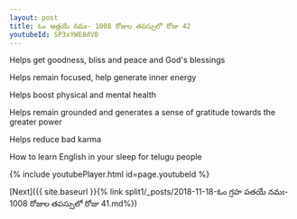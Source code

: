 ```yaml
---
layout: post
title: ఓం ఆత్రయే నమః- 1008 రోజుల తపస్సులో రోజు 42
youtubeId: SP3xYWE8dV0
---
```

 
 
Helps get goodness, bliss and peace and God's blessings
 
Helps remain focused, help generate inner energy 
 
Helps boost physical and mental health 
 
Helps remain grounded and generates a sense of gratitude towards the greater power 
 
Helps reduce bad karma
 
How to learn English in your sleep for telugu people
 
 
 
 


{% include youtubePlayer.html id=page.youtubeId %}
 
[Next]({{ site.baseurl }}{% link split1/_posts/2018-11-18-ఓం గ్రహ పతయే నమః- 1008 రోజుల తపస్సులో రోజు 41.md%})
 
